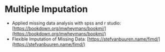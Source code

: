 # Multiple Imputation



* Applied missing data analysis with spss and r studio: [https://bookdown.org/mwheymans/bookmi/](https://bookdown.org/mwheymans/bookmi/)
* Flexible Imputation of Missing Data: [https://stefvanbuuren.name/fimd/](https://stefvanbuuren.name/fimd/)
